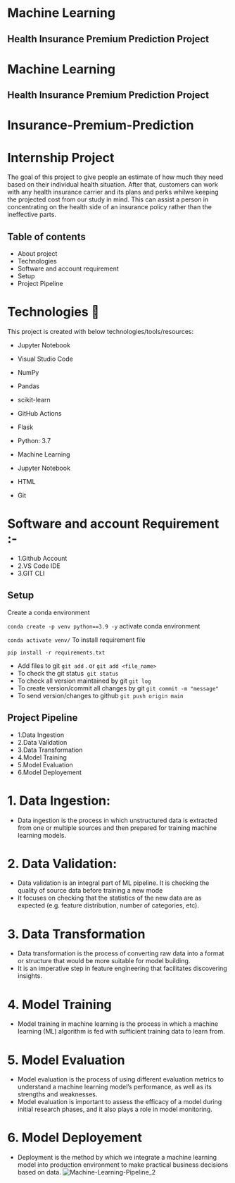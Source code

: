 # Machine Learning 
## Health Insurance Premium Prediction Project 
# Machine Learning 
## Health Insurance Premium Prediction Project 


# Insurance-Premium-Prediction
# Internship Project
The goal of this project to give people an estimate of how much they need based on their individual health situation. After that, customers can work with any health insurance carrier and its plans and perks whilwe keeping the projected cost from our study in mind. This can assist a person in concentrating on the health side of an insurance policy rather than the ineffective parts.

## Table of contents
- About project
- Technologies
- Software and account requirement
- Setup
- Project Pipeline

# Technologies 💙
This project is created with below technologies/tools/resources:
 - Jupyter Notebook 
 - Visual Studio Code
 - NumPy 
 - Pandas 
 - scikit-learn 
 - GitHub Actions
 - Flask

 - Python: 3.7
 - Machine Learning
 - Jupyter Notebook
 - HTML
 - Git

# Software and account Requirement :-
- 1.Github Account
- 2.VS Code IDE
- 3.GIT CLI

## Setup
Create a conda environment

`conda create -p venv python==3.9 -y`
activate conda environment

`conda activate venv/`
To install requirement file

`pip install -r requirements.txt`
- Add files to git `git add` . or `git add <file_name>`
- To check the git status` git status`
- To check all version maintained by git `git log`
- To create version/commit all changes by git `git commit -m "message"`
- To send version/changes to github `git push origin main`

## Project Pipeline
- 1.Data Ingestion
- 2.Data Validation
- 3.Data Transformation
- 4.Model Training
- 5.Model Evaluation
- 6.Model Deployement
# 1. Data Ingestion:
- Data ingestion is the process in which unstructured data is extracted from one or multiple sources and then prepared for training machine learning models.
# 2. Data Validation:
- Data validation is an integral part of ML pipeline. It is checking the quality of source data before training a new mode
- It focuses on checking that the statistics of the new data are as expected (e.g. feature distribution, number of categories, etc).
# 3. Data Transformation
- Data transformation is the process of converting raw data into a format or structure that would be more suitable for model building.
- It is an imperative step in feature engineering that facilitates discovering insights.
# 4. Model Training
- Model training in machine learning is the process in which a machine learning (ML) algorithm is fed with sufficient training data to learn from.
# 5. Model Evaluation
- Model evaluation is the process of using different evaluation metrics to understand a machine learning model’s performance, as well as its strengths and weaknesses.
- Model evaluation is important to assess the efficacy of a model during initial research phases, and it also plays a role in model monitoring.
# 6. Model Deployement
- Deployment is the method by which we integrate a machine learning model into production environment to make practical business decisions based on data.
![Machine-Learning-Pipeline_2](https://user-images.githubusercontent.com/118442444/221569476-6b7694c5-e3a0-4eb8-9bca-f26288287c43.png)

